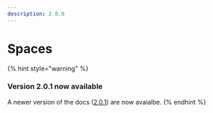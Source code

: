 ```yaml
---
description: 2.0.0
---
```


# Spaces

{% hint style="warning" %}
### Version 2.0.1 now available

A newer version of the docs \([2.0.1](https://wkande.gitbook.io/gitbook-notes-vs/)\) are now avaialbe.
{% endhint %}

